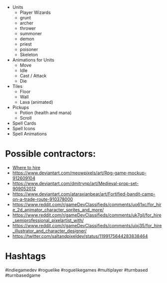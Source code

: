 - Units
    - Player Wizards
    - grunt
    - archer
    - thrower
    - summoner
    - demon
    - priest
    - poisoner
    - Skeleton
- Animations for Units
    - Move
    - Idle
    - Cast / Attack
    - Die
- Tiles
    - Floor
    - Wall
    - Lava (animated)
- Pickups
    - Potion (health and mana)
    - Scroll
- Spell Cards
- Spell Icons
- Spell Animations


# Possible contractors:
- [Where to hire](https://www.reddit.com/r/gamedev/wiki/index#wiki_where_to_hire_an_artist)
- https://www.deviantart.com/meowpixels/art/Rpg-game-mockup-912609104
- https://www.deviantart.com/dmitrynp/art/Medieval-prop-set-909052012
- https://www.deviantart.com/ataraxianbear/art/Fortified-bandit-camp-on-a-trade-route-910378000
- https://www.reddit.com/r/gameDevClassifieds/comments/uo61xc/for_hire_2d_animator_character_sprites_and_more/
- https://www.reddit.com/r/gameDevClassifieds/comments/uk7gil/for_hire_semiprofessional_pixelartist_with/
- https://www.reddit.com/r/gameDevClassifieds/comments/uixj35/for_hire_illustrator_and_character_designer/
- https://twitter.com/saltandpixeldev/status/1199175644283838464

# Hashtags
#indiegamedev #roguelike #roguelikegames #multiplayer #turnbased #turnbasedgame 
